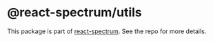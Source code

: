 # @react-spectrum/utils

This package is part of [react-spectrum](https://gitlab.com/watheia/spectrum). See the repo for more details.
